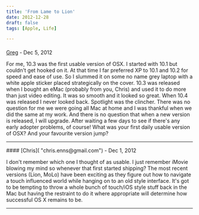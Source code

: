 ```yaml
---
title: 'From Lame to Lion'
date: 2012-12-28
draft: false
tags: [Apple, Life]

---
```



#### 
[Greg](http://gravatar.com/iamcrazyed "greg@rlbc.ca") - <time datetime="2012-12-28 22:33:58">Dec 5, 2012</time>

For me, 10.3 was the first usable version of OSX. I started with 10.1 but couldn't get hooked on it. At that time I far preferred XP to 10.1 and 10.2 for speed and ease of use. So I slummed it on some no name grey laptop with a white apple sticker placed strategically on the cover. 10.3 was released when I bought an eMac (probably from you, Chris) and used it to do more than just video editing. It was so smooth and it looked so great. When 10.4 was released I never looked back. Spotlight was the clincher. There was no question for me we were going all Mac at home and I was thankful when we did the same at my work. And there is no question that when a new version is released, I will upgrade. After waiting a few days to see if there's any early adopter problems, of course! What was your first daily usable version of OSX? And your favourite version jump?
<hr />
#### 
[Chris]( "chris.enns@gmail.com") - <time datetime="2012-12-31 21:28:59">Dec 1, 2012</time>

I don't remember which one I thought of as usable. I just remember iMovie blowing my mind so whenever that first started shipping? The most recent versions (Lion, MoLo) have been exciting as they figure out how to navigate a touch influenced world while hanging on to an old style interface. It's got to be tempting to throw a whole bunch of touch/iOS style stuff back in the Mac but having the restraint to do it where appropriate will determine how successful OS X remains to be.
<hr />
